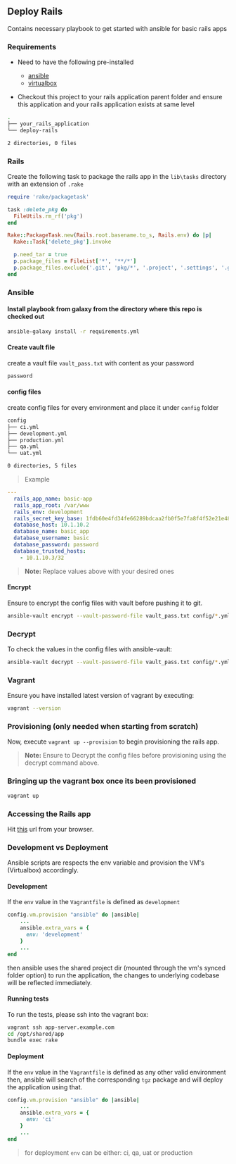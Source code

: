 ## Deploy Rails

Contains necessary playbook to get started with ansible for basic rails apps

### Requirements

* Need to have the following pre-installed
  * [ansible](https://www.ansible.com/)
  * [virtualbox](https://www.virtualbox.org/)

* Checkout this project to your rails application parent folder and ensure this application and your rails application exists at same level

```sh
.
├── your_rails_application
└── deploy-rails

2 directories, 0 files
```

### Rails

Create the following task to package the rails app in the `lib\tasks` directory with an extension of `.rake`

```ruby
require 'rake/packagetask'

task :delete_pkg do
  FileUtils.rm_rf('pkg')
end

Rake::PackageTask.new(Rails.root.basename.to_s, Rails.env) do |p|
  Rake::Task['delete_pkg'].invoke

  p.need_tar = true
  p.package_files = FileList['*', '**/*']
  p.package_files.exclude('.git', 'pkg/*', '.project', '.settings', '.gitignore', 'data/store/*', 'docs', 'docs/*', 'tmp')
end
```

### Ansible

#### Install playbook from galaxy from the directory where this repo is checked out

```bash
ansible-galaxy install -r requirements.yml
```

#### Create vault file

create a vault file `vault_pass.txt` with content as your password

```txt
password
```

#### config files

create config files for every environment and place it under `config` folder

```bash
config
├── ci.yml
├── development.yml
├── production.yml
├── qa.yml
└── uat.yml

0 directories, 5 files
```
> Example

```yaml
---
  rails_app_name: basic-app
  rails_app_root: /var/www
  rails_env: development
  rails_secret_key_base: 1fdb60e4fd34fe66289bdcaa2fb0f5e7fa8f4f52e21e48db8f49d640db6da02213d4fff25cbcc5f0d57589925fc5a67012cd4586a1ba332e81178b37fb22a36a
  database_host: 10.1.10.2
  database_name: basic_app
  database_username: basic
  database_password: password
  database_trusted_hosts:
    - 10.1.10.3/32
```

> **Note:** Replace values above with your desired ones

#### Encrypt

Ensure to encrypt the config files with vault before pushing it to git.

```bash
ansible-vault encrypt --vault-password-file vault_pass.txt config/*.yml
```

### Decrypt
To check the values in the config files with ansible-vault:

```bash
ansible-vault decrypt --vault-password-file vault_pass.txt config/*.yml
```

### Vagrant

Ensure you have installed latest version of vagrant by executing:

```bash
vagrant --version
```

### Provisioning (only needed when starting from scratch)

Now, execute `vagrant up --provision` to begin provisioning the rails app.

> **Note:** Ensure to Decrypt the config files before provisioning using the decrypt command above.

### Bringing up the vagrant box once its been provisioned
```bash
vagrant up
```

### Accessing the Rails app
Hit [this](http://10.1.10.3/) url from your browser.

### Development vs Deployment

Ansible scripts are respects the env variable and provision the VM's (Virtualbox) accordingly.

#### Development
If the `env` value in the `Vagrantfile` is defined as `development`

```ruby
config.vm.provision "ansible" do |ansible|
	...
    ansible.extra_vars = {
      env: 'development'
    }
    ...
end
```

then ansible uses the shared project dir (mounted through the vm's synced folder option) to run the application, the changes to underlying codebase will be reflected immediately.

#### Running tests

To run the tests, please ssh into the vagrant box:
```bash
vagrant ssh app-server.example.com
cd /opt/shared/app
bundle exec rake
```

#### Deployment
If the `env` value in the `Vagrantfile` is defined as any other valid environment then, ansible will search of the corresponding `tgz` package and will deploy the application using that.

```ruby
config.vm.provision "ansible" do |ansible|
	...
    ansible.extra_vars = {
      env: 'ci'
    }
    ...
end
```
> for deployment `env` can be either: ci, qa, uat or production
